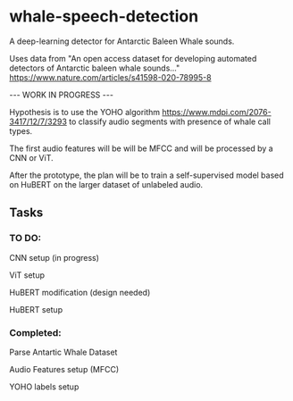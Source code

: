 # whale-speech-detection

A deep-learning detector for Antarctic Baleen Whale sounds.

Uses data from "An open access dataset for developing automated detectors of Antarctic baleen whale sounds..." https://www.nature.com/articles/s41598-020-78995-8

--- WORK IN PROGRESS ---

Hypothesis is to use the YOHO algorithm https://www.mdpi.com/2076-3417/12/7/3293 to classify audio segments with presence of whale call types.

The first audio features will be will be MFCC and will be processed by a CNN or ViT. 

After the prototype, the plan will be to train a self-supervised model based on HuBERT on the larger dataset of unlabeled audio. 

## Tasks 

### TO DO:
CNN setup (in progress)

ViT setup   

HuBERT modification (design needed)

HuBERT setup

### Completed:
Parse Antartic Whale Dataset

Audio Features setup (MFCC)

YOHO labels setup
